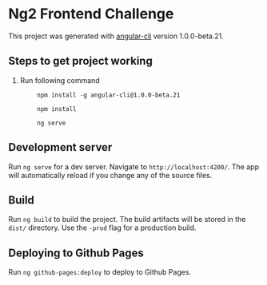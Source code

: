 # Ng2 Frontend Challenge

This project was generated with [angular-cli](https://github.com/angular/angular-cli) version 1.0.0-beta.21.

## Steps to get project working
1) Run following command
```
        npm install -g angular-cli@1.0.0-beta.21

        npm install

        ng serve
``` 


## Development server
Run `ng serve` for a dev server. Navigate to `http://localhost:4200/`. The app will automatically reload if you change any of the source files.
 
## Build

Run `ng build` to build the project. The build artifacts will be stored in the `dist/` directory. Use the `-prod` flag for a production build.

## Deploying to Github Pages

Run `ng github-pages:deploy` to deploy to Github Pages.
